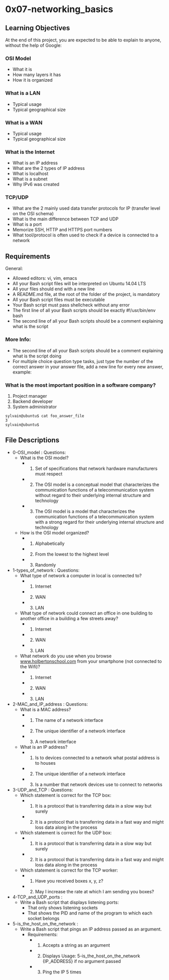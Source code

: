 # 0x07-networking_basics

## Learning Objectives
At the end of this project, you are expected to be able to explain to anyone, without the help of Google:

### OSI Model
* What it is
* How many layers it has
* How it is organized
### What is a LAN
* Typical usage
* Typical geographical size
### What is a WAN
* Typical usage
* Typical geographical size
### What is the Internet
* What is an IP address
* What are the 2 types of IP address
* What is localhost
* What is a subnet
* Why IPv6 was created
### TCP/UDP
* What are the 2 mainly used data transfer protocols for IP (transfer level on the OSI schema)
* What is the main difference between TCP and UDP
* What is a port
* Memorize SSH, HTTP and HTTPS port numbers
* What tool/protocol is often used to check if a device is connected to a network

## Requirements
General:
* Allowed editors: vi, vim, emacs
* All your Bash script files will be interpreted on Ubuntu 14.04 LTS
* All your files should end with a new line
* A README.md file, at the root of the folder of the project, is mandatory
* All your Bash script files must be executable
* Your Bash script must pass shellcheck without any error
* The first line of all your Bash scripts should be exactly #!/usr/bin/env bash
* The second line of all your Bash scripts should be a comment explaining what is the script


### More Info:
* The second line of all your Bash scripts should be a comment explaining what is the script doing
* For multiple choice question type tasks, just type the number of the correct answer in your answer file, add a new line for every new answer, example:

### What is the most important position in a software company?

1. Project manager
2. Backend developer
3. System administrator
```
sylvain@ubuntu$ cat foo_answer_file
3
sylvain@ubuntu$
```

## File Descriptions
- 0-OSI_model : Questions:
    - What is the OSI model?
        - 1. Set of specifications that network hardware manufacturers must respect
        - 2. The OSI model is a conceptual model that characterizes the communication functions of a telecommunication system without regard to their underlying internal structure and technology
        - 3. The OSI model is a model that characterizes the communication functions of a telecommunication system with a strong regard for their underlying internal structure and technology
    - How is the OSI model organized?
        - 1. Alphabetically
        - 2. From the lowest to the highest level
        - 3. Randomly
- 1-types_of_network : Questions:
    - What type of network a computer in local is connected to?
        - 1. Internet
        - 2. WAN
        - 3. LAN
    - What type of network could connect an office in one building to another office in a building a few streets away?
        - 1. Internet
        - 2. WAN
        - 3. LAN
    - What network do you use when you browse www.holbertonschool.com from your smartphone (not connected to the Wifi)?
        - 1. Internet
        - 2. WAN
        - 3. LAN
- 2-MAC_and_IP_address : Questions:
    - What is a MAC address?
        - 1. The name of a network interface
        - 2. The unique identifier of a network interface
        - 3. A network interface
    - What is an IP address?
        - 1. Is to devices connected to a network what postal address is to houses
        - 2. The unique identifier of a network interface
        - 3. Is a number that network devices use to connect to networks
- 3-UDP_and_TCP : Questions:
    - Which statement is correct for the TCP box:
        - 1. It is a protocol that is transferring data in a slow way but surely
        - 2. It is a protocol that is transferring data in a fast way and might loss data along in the process
    - Which statement is correct for the UDP box:
        - 1. It is a protocol that is transferring data in a slow way but surely
        - 2. It is a protocol that is transferring data in a fast way and might loss data along in the process
    - Which statement is correct for the TCP worker:
        - 1. Have you received boxes x, y, z?
        - 2. May I increase the rate at which I am sending you boxes?
- 4-TCP_and_UDP_ports :
    - Write a Bash script that displays listening ports:
        - That only shows listening sockets
        - That shows the PID and name of the program to which each socket belongs
- 5-is_the_host_on_the_network : 
    - Write a Bash script that pings an IP address passed as an argument.
        - Requirements:
            - 1. Accepts a string as an argument
            - 2. Displays Usage: 5-is_the_host_on_the_network {IP_ADDRESS} if no argument passed
            - 3. Ping the IP 5 times